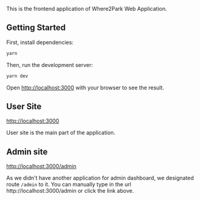 This is the frontend application of Where2Park Web Application.

## Getting Started

First, install dependencies:

```bash
yarn
```

Then, run the development server:

```bash
yarn dev
```

Open [http://localhost:3000](http://localhost:3000) with your browser to see the result.

## User Site

[http://localhost:3000](http://localhost:3000)

User site is the main part of the application.

## Admin site

[http://localhost:3000/admin](http://localhost:3000/admin)

As we didn't have another application for admin dashboard, we designated route `/admin` to it. You can manually type in the url http://localhost:3000/admin or click the link above.

